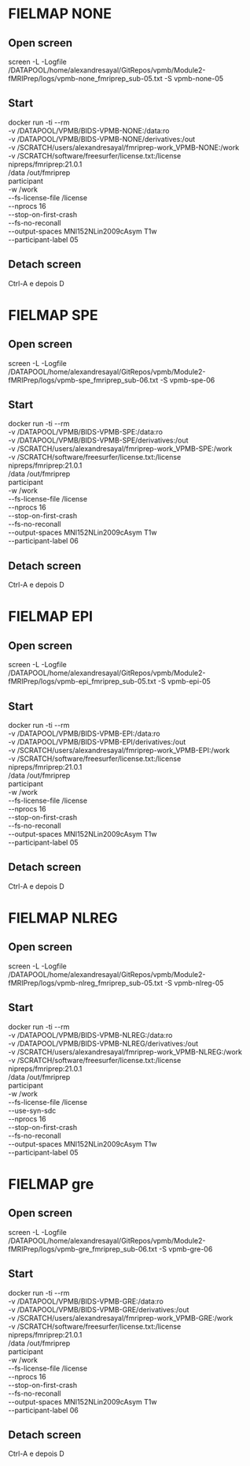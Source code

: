 # FIELMAP NONE

## Open screen
screen -L -Logfile /DATAPOOL/home/alexandresayal/GitRepos/vpmb/Module2-fMRIPrep/logs/vpmb-none_fmriprep_sub-05.txt -S vpmb-none-05

## Start
docker run -ti --rm \
    -v /DATAPOOL/VPMB/BIDS-VPMB-NONE:/data:ro \
    -v /DATAPOOL/VPMB/BIDS-VPMB-NONE/derivatives:/out \
    -v /SCRATCH/users/alexandresayal/fmriprep-work_VPMB-NONE:/work \
    -v /SCRATCH/software/freesurfer/license.txt:/license \
    nipreps/fmriprep:21.0.1 \
    /data /out/fmriprep \
    participant \
    -w /work \
    --fs-license-file /license \
    --nprocs 16 \
    --stop-on-first-crash \
    --fs-no-reconall \
    --output-spaces MNI152NLin2009cAsym T1w \
    --participant-label 05

## Detach screen
Ctrl-A e depois D

# FIELMAP SPE

## Open screen
screen -L -Logfile /DATAPOOL/home/alexandresayal/GitRepos/vpmb/Module2-fMRIPrep/logs/vpmb-spe_fmriprep_sub-06.txt -S vpmb-spe-06

## Start
docker run -ti --rm \
    -v /DATAPOOL/VPMB/BIDS-VPMB-SPE:/data:ro \
    -v /DATAPOOL/VPMB/BIDS-VPMB-SPE/derivatives:/out \
    -v /SCRATCH/users/alexandresayal/fmriprep-work_VPMB-SPE:/work \
    -v /SCRATCH/software/freesurfer/license.txt:/license \
    nipreps/fmriprep:21.0.1 \
    /data /out/fmriprep \
    participant \
    -w /work \
    --fs-license-file /license \
    --nprocs 16 \
    --stop-on-first-crash \
    --fs-no-reconall \
    --output-spaces MNI152NLin2009cAsym T1w \
    --participant-label 06

## Detach screen
Ctrl-A e depois D

# FIELMAP EPI

## Open screen
screen -L -Logfile /DATAPOOL/home/alexandresayal/GitRepos/vpmb/Module2-fMRIPrep/logs/vpmb-epi_fmriprep_sub-05.txt -S vpmb-epi-05

## Start
docker run -ti --rm \
    -v /DATAPOOL/VPMB/BIDS-VPMB-EPI:/data:ro \
    -v /DATAPOOL/VPMB/BIDS-VPMB-EPI/derivatives:/out \
    -v /SCRATCH/users/alexandresayal/fmriprep-work_VPMB-EPI:/work \
    -v /SCRATCH/software/freesurfer/license.txt:/license \
    nipreps/fmriprep:21.0.1 \
    /data /out/fmriprep \
    participant \
    -w /work \
    --fs-license-file /license \
    --nprocs 16 \
    --stop-on-first-crash \
    --fs-no-reconall \
    --output-spaces MNI152NLin2009cAsym T1w \
    --participant-label 05

## Detach screen
Ctrl-A e depois D

# FIELMAP NLREG

## Open screen
screen -L -Logfile /DATAPOOL/home/alexandresayal/GitRepos/vpmb/Module2-fMRIPrep/logs/vpmb-nlreg_fmriprep_sub-05.txt -S vpmb-nlreg-05

## Start
docker run -ti --rm \
    -v /DATAPOOL/VPMB/BIDS-VPMB-NLREG:/data:ro \
    -v /DATAPOOL/VPMB/BIDS-VPMB-NLREG/derivatives:/out \
    -v /SCRATCH/users/alexandresayal/fmriprep-work_VPMB-NLREG:/work \
    -v /SCRATCH/software/freesurfer/license.txt:/license \
    nipreps/fmriprep:21.0.1 \
    /data /out/fmriprep \
    participant \
    -w /work \
    --fs-license-file /license \
    --use-syn-sdc \
    --nprocs 16 \
    --stop-on-first-crash \
    --fs-no-reconall \
    --output-spaces MNI152NLin2009cAsym T1w \
    --participant-label 05

# FIELMAP gre

## Open screen
screen -L -Logfile /DATAPOOL/home/alexandresayal/GitRepos/vpmb/Module2-fMRIPrep/logs/vpmb-gre_fmriprep_sub-06.txt -S vpmb-gre-06

## Start
docker run -ti --rm \
    -v /DATAPOOL/VPMB/BIDS-VPMB-GRE:/data:ro \
    -v /DATAPOOL/VPMB/BIDS-VPMB-GRE/derivatives:/out \
    -v /SCRATCH/users/alexandresayal/fmriprep-work_VPMB-GRE:/work \
    -v /SCRATCH/software/freesurfer/license.txt:/license \
    nipreps/fmriprep:21.0.1 \
    /data /out/fmriprep \
    participant \
    -w /work \
    --fs-license-file /license \
    --nprocs 16 \
    --stop-on-first-crash \
    --fs-no-reconall \
    --output-spaces MNI152NLin2009cAsym T1w \
    --participant-label 06

## Detach screen
Ctrl-A e depois D    
